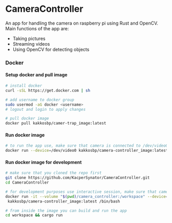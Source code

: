# CameraController

An app for handling the camera on raspberry pi using Rust and OpenCV.
Main functions of the app are:
* Taking pictures
* Streaming videos
* Using OpenCV for detecting objects

### Docker


#### Setup docker and pull image
```bash
# install docker
curl -sSL https://get.docker.com | sh

# add username to docker group
sudo usermod -aG docker <username>
# logout and login to apply changes

# pull docker image
docker pull kakkosbp/camer-trap_image:latest
```

#### Run docker image
```bash
# to run the app use, make sure that camera is connected to /dev/video0
docker run --device=/dev/video0 kakkosbp/camera-controller_image:latest

```

#### Run docker image for development
```bash
# make sure that you cloned the repo first
git clone https://github.com/KacperSynator/CameraController.git
cd CameraController

# for development purposes use interactive session, make sure that camera is connected to /dev/video0
docker run -it --volume "$(pwd)/camera_controller:/workspace" --device=/dev/video0 \
 kakkosbp/camera-controller_image:latest /bin/bash

# from inside the image you can build and run the app
cd workspace && cargo run
```